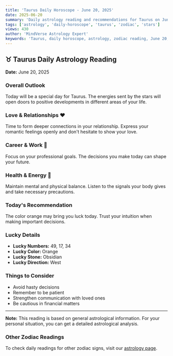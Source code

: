 ```yaml
---
title: 'Taurus Daily Horoscope - June 20, 2025'
date: 2025-06-20
summary: 'Daily astrology reading and recommendations for Taurus on June 20, 2025.'
tags: ['astrology', 'daily-horoscope', 'taurus', 'zodiac', 'stars']
views: 430
author: 'MindVerse Astrology Expert'
keywords: 'Taurus, daily horoscope, astrology, zodiac reading, June 20, 2025'
---
```


## ♉ Taurus Daily Astrology Reading

**Date:** June 20, 2025

### Overall Outlook

Today will be a special day for Taurus. The energies sent by the stars will open doors to positive developments in different areas of your life.

### Love & Relationships ❤️

Time to form deeper connections in your relationship. Express your romantic feelings openly and don't hesitate to show your love.

### Career & Work 💼

Focus on your professional goals. The decisions you make today can shape your future.

### Health & Energy 🌟

Maintain mental and physical balance. Listen to the signals your body gives and take necessary precautions.

### Today's Recommendation

The color orange may bring you luck today. Trust your intuition when making important decisions.

### Lucky Details

- **Lucky Numbers:** 49, 17, 34
- **Lucky Color:** Orange
- **Lucky Stone:** Obsidian
- **Lucky Direction:** West

### Things to Consider

- Avoid hasty decisions
- Remember to be patient
- Strengthen communication with loved ones
- Be cautious in financial matters

---

**Note:** This reading is based on general astrological information. For your personal situation, you can get a detailed astrological analysis.

### Other Zodiac Readings

To check daily readings for other zodiac signs, visit our [astrology page](https://www.mindversedaily.com/en).
